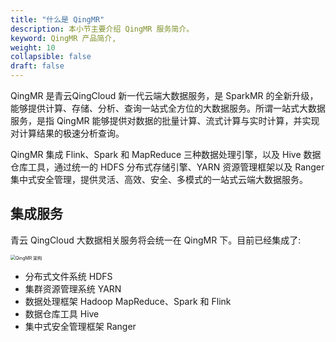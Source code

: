 ```yaml
---
title: "什么是 QingMR"
description: 本小节主要介绍 QingMR 服务简介。 
keyword: QingMR 产品简介, 
weight: 10
collapsible: false
draft: false
---
```



QingMR 是青云QingCloud 新一代云端大数据服务，是 SparkMR 的全新升级，能够提供计算、存储、分析、查询一站式全方位的大数据服务。所谓一站式大数据服务，是指 QingMR 能够提供对数据的批量计算、流式计算与实时计算，并实现对计算结果的极速分析查询。

QingMR 集成 Flink、Spark 和 MapReduce 三种数据处理引擎，以及 Hive 数据仓库工具，通过统一的 HDFS 分布式存储引擎、YARN 资源管理框架以及 Ranger 集中式安全管理，提供灵活、高效、安全、多模式的一站式云端大数据服务。

## 集成服务

青云 QingCloud 大数据相关服务将会统一在 QingMR 下。目前已经集成了:

   <img src="../../_images/qingmr_structure.png" alt="QingMR 架构" style="zoom:50%;" />

- 分布式文件系统 HDFS
- 集群资源管理系统 YARN
- 数据处理框架 Hadoop MapReduce、Spark 和 Flink
- 数据仓库工具 Hive
- 集中式安全管理框架 Ranger

